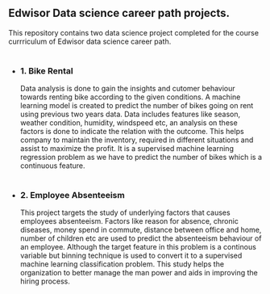 ## Edwisor Data science career path projects.

This repository contains two data science project completed for the course currriculum of Edwisor data science career path.<br><br>

- ### 1. Bike Rental
  Data analysis is done to gain the insights and cutomer behaviour towards renting bike according to the given conditions. A machine learning model is created to predict the number of bikes going on rent using previous two years data. Data includes features like season, weather condition, humidity, windspeed etc, an analysis on these factors is done to indicate the relation with the outcome. This helps company to maintain the inventory, required in different situations and assist to maximize the profit. It is a supervised machine learning regression problem as we have to predict the number of bikes which is a continuous feature. <br><br>

- ### 2. Employee Absenteeism
  This project targets the study of underlying factors that causes employees absenteeism. Factors like reason for absence, chronic diseases, money spend in commute, distance between office and home, number of children etc are used to predict the absenteeism behaviour of an employee. Although the target feature in this problem is a continous variable but binning technique is used to convert it to a supervised machine learning classification problem. This study helps the organization to better manage the man power and aids in improving the hiring process.

